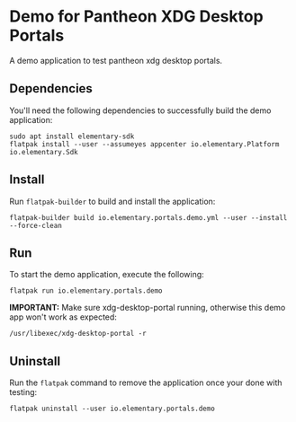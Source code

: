 # Demo for Pantheon XDG Desktop Portals

A demo application to test pantheon xdg desktop portals.

## Dependencies

You'll need the following dependencies to successfully build the demo application:

    sudo apt install elementary-sdk
    flatpak install --user --assumeyes appcenter io.elementary.Platform io.elementary.Sdk

## Install

Run `flatpak-builder` to build and install the application:

    flatpak-builder build io.elementary.portals.demo.yml --user --install --force-clean

## Run

To start the demo application, execute the following:

    flatpak run io.elementary.portals.demo

**IMPORTANT:** Make sure xdg-desktop-portal running, otherwise
this demo app won't work as expected:

    /usr/libexec/xdg-desktop-portal -r

## Uninstall

Run the `flatpak` command to remove the application once your done with testing:

    flatpak uninstall --user io.elementary.portals.demo

